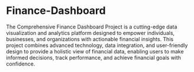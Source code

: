 # Finance-Dashboard
The Comprehensive Finance Dashboard Project is a cutting-edge data visualization and analytics platform designed to empower individuals, businesses, and organizations with actionable financial insights. This project combines advanced technology, data integration, and user-friendly design to provide a holistic view of financial data, enabling users to make informed decisions, track performance, and achieve financial goals with confidence.
